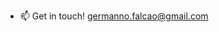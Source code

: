 - 📫 Get in touch! germanno.falcao@gmail.com

<!---
gerfalcao/gerfalcao is a ✨ special ✨ repository because its `README.md` (this file) appears on your GitHub profile.
You can click the Preview link to take a look at your changes.
--->
